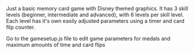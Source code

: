 Just a basic memory card game with Disney themed graphics. It has 3 skill levels (beginner, intermediate and advanced), with 6 levels per skill level. Each level has it's own easily adjusted parameters using a timer and card flip counter.

Go to the gamesetup.js file to edit game parameters for medals and maximum amounts of time and card flips